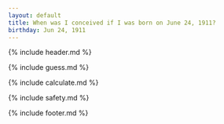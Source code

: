 ```yaml
---
layout: default
title: When was I conceived if I was born on June 24, 1911?
birthday: Jun 24, 1911
---
```


{% include header.md %}

{% include guess.md %}

{% include calculate.md %}

{% include safety.md %}

{% include footer.md %}



